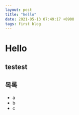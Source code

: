 ```yaml
---
layout: post
title: "hello"
date: 2021-05-13 07:49:17 +0900
tags: first blog
---
```


# Hello

## testest

## 목록

- a
- b
- c
